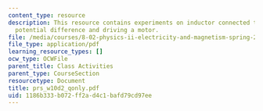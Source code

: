 ```yaml
---
content_type: resource
description: This resource contains experiments on inductor connected to a battery,
  potential difference and driving a motor.
file: /media/courses/8-02-physics-ii-electricity-and-magnetism-spring-2007/1186b333b072ff2ad4c1bafd79cd97ee_prs_w10d2_qonly.pdf
file_type: application/pdf
learning_resource_types: []
ocw_type: OCWFile
parent_title: Class Activities
parent_type: CourseSection
resourcetype: Document
title: prs_w10d2_qonly.pdf
uid: 1186b333-b072-ff2a-d4c1-bafd79cd97ee
---
```

